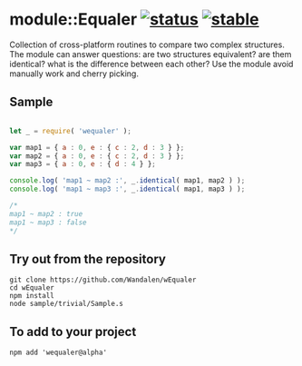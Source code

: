 
# module::Equaler [![status](https://github.com/Wandalen/wEqualer/workflows/publish/badge.svg)](https://github.com/Wandalen/wEqualer/actions?query=workflow%3Apublish) [![stable](https://img.shields.io/badge/stability-stable-brightgreen.svg)](https://github.com/emersion/stability-badges#stable)

Collection of cross-platform routines to compare two complex structures. The module can answer questions: are two structures equivalent? are them identical? what is the difference between each other? Use the module avoid manually work and cherry picking.

## Sample
```js

let _ = require( 'wequaler' );

var map1 = { a : 0, e : { c : 2, d : 3 } };
var map2 = { a : 0, e : { c : 2, d : 3 } };
var map3 = { a : 0, e : { d : 4 } };

console.log( 'map1 ~ map2 :', _.identical( map1, map2 ) );
console.log( 'map1 ~ map3 :', _.identical( map1, map3 ) );

/*
map1 ~ map2 : true
map1 ~ map3 : false
*/

```

## Try out from the repository
```
git clone https://github.com/Wandalen/wEqualer
cd wEqualer
npm install
node sample/trivial/Sample.s
```

## To add to your project
```
npm add 'wequaler@alpha'
```
